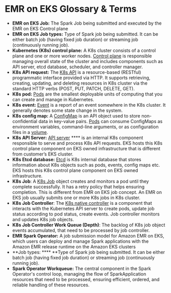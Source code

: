 # EMR on EKS Glossary & Terms

* **EMR on EKS Job:** The Spark Job being submitted and executed by the EMR on EKS Control plane
* **EMR on EKS Job types:** Type of Spark job being submitted. It can be either batch job (having fixed job duration) or streaming job (continuously running job).
* **Kubernetes (K8s) control plane:** A K8s cluster consists of a control plane and one or more worker nodes. [Control plane](https://kubernetes.io/docs/concepts/overview/components/) is responsible managing overall state of the cluster and includes components such as API server, etcd database, scheduler, and controller manager.
* **K8s API request:** The [K8s API](https://kubernetes.io/docs/reference/using-api/api-concepts/) is a resource-based (RESTful) programmatic interface provided via HTTP. It supports retrieving, creating, updating, and deleting resources in K8s cluster via the standard HTTP verbs (POST, PUT, PATCH, DELETE, GET). 
* **K8s pod:** [Pods](https://kubernetes.io/docs/concepts/workloads/pods/) are the smallest deployable units of computing that you can create and manage in Kubernetes. 
* **K8s event:** [Event](https://kubernetes.io/docs/reference/kubernetes-api/cluster-resources/event-v1/) is a report of an event somewhere in the K8s cluster. It generally denotes some state change in the system. 
* **K8s config map:** A [ConfigMap](https://kubernetes.io/docs/concepts/configuration/configmap/) is an API object used to store non-confidential data in key-value pairs. [Pods](https://kubernetes.io/docs/concepts/workloads/pods/) can consume ConfigMaps as environment variables, command-line arguments, or as configuration files in a [volume](https://kubernetes.io/docs/concepts/storage/volumes/).
* **K8s API Server:** [API server](https://kubernetes.io/docs/reference/command-line-tools-reference/kube-apiserver/) **** is an internal K8s component responsible to serve and process K8s API requests. EKS hosts this K8s control plane component on EKS owned infrastructure that is different from customer’s EKS cluster.
* **K8s Etcd database:** [Etcd](https://kubernetes.io/docs/tasks/administer-cluster/configure-upgrade-etcd/) is K8s internal database that stores information about K8s objects such as pods, events, config maps etc. EKS hosts this K8s control plane component on EKS owned infrastructure.
* **K8s Job**: A [K8s Job](https://kubernetes.io/docs/concepts/workloads/controllers/job/) object creates and monitors a pod until they complete successfully. It has a retry policy that helps ensuring completion. This is different from EMR on EKS job concept. An EMR on EKS job usually submits one or more K8s jobs in K8s cluster.
* **K8s Job Controller**: The [K8s native controller](https://kubernetes.io/docs/concepts/architecture/controller/) is a component that interacts with the Kubernetes API server to create pods, update job status according to pod status, create events. Job controller monitors and updates K8s job objects.
* **K8s Job Controller Work Queue (Depth)**: The backlog of K8s job object events accumulated, that need to be processed by job controller.
* **EMR Spark Operator:** A job submission model for Amazon EMR on EKS, which users can deploy and manage Spark applications with the Amazon EMR release runtime on the Amazon EKS clusters
* **Job types: **** **Type of Spark job being submitted. It can be either batch job (having fixed job duration) or streaming job (continuously running job).
* **Spark Operator Workqueue:** The central component in the Spark Operator's control loop, managing the flow of SparkApplication resources that need to be processed, ensuring efficient, ordered, and reliable handling of these resources.